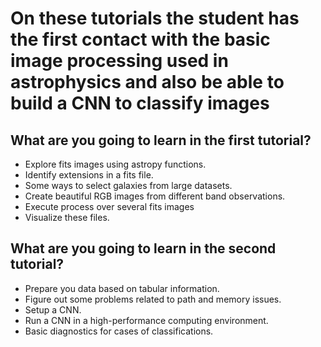 # On these tutorials the student has the first contact with the basic image processing used in astrophysics and also be able to build a CNN to classify images
## What are you going to learn in the first tutorial?
- Explore fits images using astropy functions.
- Identify extensions in a fits file.
- Some ways to select galaxies from large datasets.
- Create beautiful RGB images from different band observations.
- Execute process over several fits images
- Visualize these files.

## What are you going to learn in the second tutorial?
- Prepare you data based on tabular information.
- Figure out some problems related to path and memory issues.
- Setup a CNN.
- Run a CNN in a high-performance computing environment.
- Basic diagnostics for cases of classifications.
